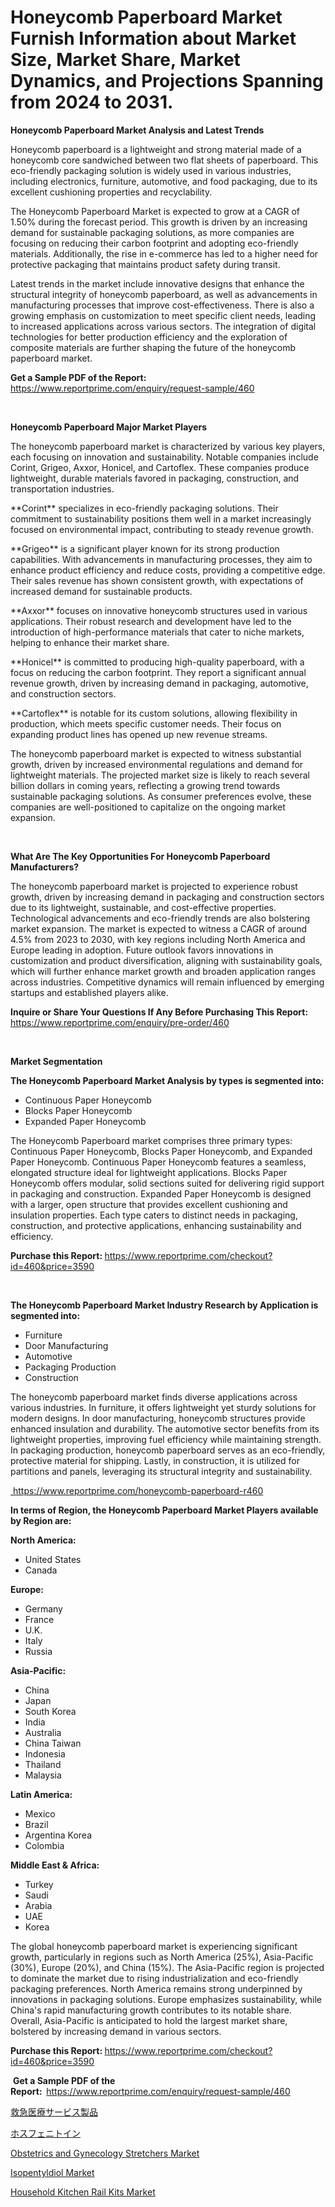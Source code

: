 <p><h1>Honeycomb Paperboard Market Furnish Information about Market Size, Market Share, Market Dynamics, and Projections Spanning from 2024 to 2031.</h1></p><p><strong>Honeycomb Paperboard Market Analysis and Latest Trends</strong></p>
<p><p>Honeycomb paperboard is a lightweight and strong material made of a honeycomb core sandwiched between two flat sheets of paperboard. This eco-friendly packaging solution is widely used in various industries, including electronics, furniture, automotive, and food packaging, due to its excellent cushioning properties and recyclability.</p><p>The Honeycomb Paperboard Market is expected to grow at a CAGR of 1.50% during the forecast period. This growth is driven by an increasing demand for sustainable packaging solutions, as more companies are focusing on reducing their carbon footprint and adopting eco-friendly materials. Additionally, the rise in e-commerce has led to a higher need for protective packaging that maintains product safety during transit.</p><p>Latest trends in the market include innovative designs that enhance the structural integrity of honeycomb paperboard, as well as advancements in manufacturing processes that improve cost-effectiveness. There is also a growing emphasis on customization to meet specific client needs, leading to increased applications across various sectors. The integration of digital technologies for better production efficiency and the exploration of composite materials are further shaping the future of the honeycomb paperboard market.</p></p>
<p><strong>Get a Sample PDF of the Report:&nbsp;</strong> <a href="https://www.reportprime.com/enquiry/request-sample/460">https://www.reportprime.com/enquiry/request-sample/460</a></p>
<p>&nbsp;</p>
<p><strong>Honeycomb Paperboard Major Market Players</strong></p>
<p><p>The honeycomb paperboard market is characterized by various key players, each focusing on innovation and sustainability. Notable companies include Corint, Grigeo, Axxor, Honicel, and Cartoflex. These companies produce lightweight, durable materials favored in packaging, construction, and transportation industries.</p><p>**Corint** specializes in eco-friendly packaging solutions. Their commitment to sustainability positions them well in a market increasingly focused on environmental impact, contributing to steady revenue growth.</p><p>**Grigeo** is a significant player known for its strong production capabilities. With advancements in manufacturing processes, they aim to enhance product efficiency and reduce costs, providing a competitive edge. Their sales revenue has shown consistent growth, with expectations of increased demand for sustainable products.</p><p>**Axxor** focuses on innovative honeycomb structures used in various applications. Their robust research and development have led to the introduction of high-performance materials that cater to niche markets, helping to enhance their market share.</p><p>**Honicel** is committed to producing high-quality paperboard, with a focus on reducing the carbon footprint. They report a significant annual revenue growth, driven by increasing demand in packaging, automotive, and construction sectors.</p><p>**Cartoflex** is notable for its custom solutions, allowing flexibility in production, which meets specific customer needs. Their focus on expanding product lines has opened up new revenue streams.</p><p>The honeycomb paperboard market is expected to witness substantial growth, driven by increased environmental regulations and demand for lightweight materials. The projected market size is likely to reach several billion dollars in coming years, reflecting a growing trend towards sustainable packaging solutions. As consumer preferences evolve, these companies are well-positioned to capitalize on the ongoing market expansion.</p></p>
<p>&nbsp;</p>
<p><strong>What Are The Key Opportunities For Honeycomb Paperboard Manufacturers?</strong></p>
<p><p>The honeycomb paperboard market is projected to experience robust growth, driven by increasing demand in packaging and construction sectors due to its lightweight, sustainable, and cost-effective properties. Technological advancements and eco-friendly trends are also bolstering market expansion. The market is expected to witness a CAGR of around 4.5% from 2023 to 2030, with key regions including North America and Europe leading in adoption. Future outlook favors innovations in customization and product diversification, aligning with sustainability goals, which will further enhance market growth and broaden application ranges across industries. Competitive dynamics will remain influenced by emerging startups and established players alike.</p></p>
<p><strong>Inquire or Share Your Questions If Any Before Purchasing This Report:</strong> <a href="https://www.reportprime.com/enquiry/pre-order/460">https://www.reportprime.com/enquiry/pre-order/460</a></p>
<p>&nbsp;</p>
<p><strong>Market Segmentation</strong></p>
<p><strong>The Honeycomb Paperboard Market Analysis by types is segmented into:</strong></p>
<p><ul><li>Continuous Paper Honeycomb</li><li>Blocks Paper Honeycomb</li><li>Expanded Paper Honeycomb</li></ul></p>
<p><p>The Honeycomb Paperboard market comprises three primary types: Continuous Paper Honeycomb, Blocks Paper Honeycomb, and Expanded Paper Honeycomb. Continuous Paper Honeycomb features a seamless, elongated structure ideal for lightweight applications. Blocks Paper Honeycomb offers modular, solid sections suited for delivering rigid support in packaging and construction. Expanded Paper Honeycomb is designed with a larger, open structure that provides excellent cushioning and insulation properties. Each type caters to distinct needs in packaging, construction, and protective applications, enhancing sustainability and efficiency.</p></p>
<p><strong>Purchase this Report:&nbsp;</strong><a href="https://www.reportprime.com/checkout?id=460&price=3590">https://www.reportprime.com/checkout?id=460&price=3590</a></p>
<p>&nbsp;</p>
<p><strong>The Honeycomb Paperboard Market Industry Research by Application is segmented into:</strong></p>
<p><ul><li>Furniture</li><li>Door Manufacturing</li><li>Automotive</li><li>Packaging Production</li><li>Construction</li></ul></p>
<p><p>The honeycomb paperboard market finds diverse applications across various industries. In furniture, it offers lightweight yet sturdy solutions for modern designs. In door manufacturing, honeycomb structures provide enhanced insulation and durability. The automotive sector benefits from its lightweight properties, improving fuel efficiency while maintaining strength. In packaging production, honeycomb paperboard serves as an eco-friendly, protective material for shipping. Lastly, in construction, it is utilized for partitions and panels, leveraging its structural integrity and sustainability.</p></p>
<p><a href="https://www.reportprime.com/honeycomb-paperboard-r460">&nbsp;https://www.reportprime.com/honeycomb-paperboard-r460</a></p>
<p><strong>In terms of Region, the Honeycomb Paperboard Market Players available by Region are:</strong></p>
<p>
    <p> <strong> North America: </strong>
        <ul>
            <li>United States</li>
            <li>Canada</li>
        </ul>
        </p> 
    <p> <strong> Europe: </strong>
        <ul>
            <li>Germany</li>
            <li>France</li>
            <li>U.K.</li>
            <li>Italy</li>
            <li>Russia</li>
        </ul>
        </p> 
    <p> <strong> Asia-Pacific: </strong>
        <ul>
            <li>China</li>
            <li>Japan</li>
            <li>South Korea</li>
            <li>India</li>
            <li>Australia</li>
            <li>China Taiwan</li>
            <li>Indonesia</li>
            <li>Thailand</li>
            <li>Malaysia</li>
        </ul>
        </p> 
    <p> <strong> Latin America: </strong>
        <ul>
            <li>Mexico</li>
            <li>Brazil</li>
            <li>Argentina Korea</li>
            <li>Colombia</li>
        </ul>
        </p> 
    <p> <strong> Middle East & Africa: </strong>
        <ul>
            <li>Turkey</li>
            <li>Saudi</li>
            <li>Arabia</li>
            <li>UAE</li>
            <li>Korea</li>
        </ul>
    </p>
    </p>
<p><p>The global honeycomb paperboard market is experiencing significant growth, particularly in regions such as North America (25%), Asia-Pacific (30%), Europe (20%), and China (15%). The Asia-Pacific region is projected to dominate the market due to rising industrialization and eco-friendly packaging preferences. North America remains strong underpinned by innovations in packaging solutions. Europe emphasizes sustainability, while China's rapid manufacturing growth contributes to its notable share. Overall, Asia-Pacific is anticipated to hold the largest market share, bolstered by increasing demand in various sectors.</p></p>
<p><strong>Purchase this Report: </strong><a href="https://www.reportprime.com/checkout?id=460&price=3590">https://www.reportprime.com/checkout?id=460&price=3590</a></p>
<p>&nbsp;<strong>Get a Sample PDF of the Report:&nbsp;&nbsp;</strong><a href="https://www.reportprime.com/enquiry/request-sample/460">https://www.reportprime.com/enquiry/request-sample/460</a></p>
<p><strong></strong></p>
<p><p><a href="https://medium.com/@dfs4ff/%E7%B7%8A%E6%80%A5%E5%8C%BB%E7%99%82%E3%82%B5%E3%83%BC%E3%83%93%E3%82%B9%E8%A3%BD%E5%93%81%E5%B8%82%E5%A0%B4-2024%E5%B9%B4%E3%81%8B%E3%82%892031%E5%B9%B4%E3%81%BE%E3%81%A7%E3%81%AE%E4%B8%96%E7%95%8C%E5%B8%82%E5%A0%B4%E3%81%AE%E8%A6%8B%E9%80%9A%E3%81%97%E3%81%A8%E8%B2%A9%E5%A3%B2%E3%83%88%E3%83%AC%E3%83%B3%E3%83%89-4d01dd6fabdf">救急医療サービス製品</a></p><p><a href="https://medium.com/@kw8enloe/%E3%83%95%E3%82%A9%E3%82%B9%E3%83%95%E3%82%A7%E3%83%8B%E3%83%88%E3%82%A4%E3%83%B3%E7%94%A3%E6%A5%AD%E3%81%AB%E9%96%A2%E3%81%99%E3%82%8B%E6%B4%9E%E5%AF%9F-2031%E5%B9%B4%E3%81%BE%E3%81%A7%E3%81%AE%E5%B8%82%E5%A0%B4%E8%B2%A1%E5%8B%99%E7%8A%B6%E6%B3%81-%E5%B8%82%E5%A0%B4%E8%A6%8F%E6%A8%A1-%E5%8F%8A%E3%81%B3%E5%8F%8E%E7%9B%8A%E5%88%86%E6%9E%90-c2b0d5ab5c0d">ホスフェニトイン</a></p><p><a href="https://issuu.com/reportprime-2/docs/obstetrics-and-gynecology-stretcher_e180258bef1497">Obstetrics and Gynecology Stretchers Market</a></p><p><a href="https://github.com/santosh758595/Market-Research-Report-List-6/blob/main/isopentyldiol-market.md">Isopentyldiol Market</a></p><p><a href="https://www.linkedin.com/pulse/navigating-global-household-kitchen-rail-kits-market-from-trends-us6mf?trackingId=SFHhmevEQkqe4JQQ%2Fve%2F1A%3D%3D">Household Kitchen Rail Kits Market</a></p></p>